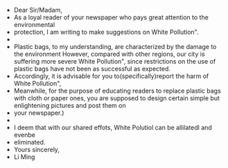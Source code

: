 - Dear Sir/Madam,
- As a loyal reader of your newspaper who pays great attention to the environmental
- protection, I am writing to make suggestions on White Pollution".
-
- Plastic bags, to my understanding, are characterized by the damage to the environment However, compared with other regions, our city is suffering more severe White Pollution", since restrictions on the use of plastic bags have not been as successful as expected.
- Accordingly, it is advisable for you to(specifically)report the harm of White Pollution",
- Meanwhile, for the purpose of educating readers to replace plastic bags with cloth or paper ones, you are supposed to design certain simple but enlightening pictures and post them on
- your newspaper.)
-
- I deem that with our shared effots, White Polutiol can be allilatedl and evenbe
- eliminated.
- Yours sincerely,
- Li Ming